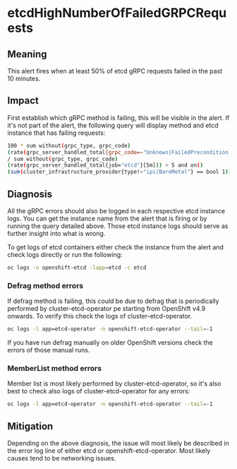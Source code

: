 # etcdHighNumberOfFailedGRPCRequests

## Meaning

This alert fires when at least 50% of etcd gRPC requests failed in the past 10
minutes.

## Impact

First establish which gRPC method is failing, this will be visible in the alert.
If it's not part of the alert, the following query will display method and etcd
instance that has failing requests:

```sh
100 * sum without(grpc_type, grpc_code)
(rate(grpc_server_handled_total{grpc_code=~"Unknown|FailedPrecondition|ResourceExhausted|Internal|Unavailable|DataLoss|DeadlineExceeded",job="etcd"}[5m]))
/ sum without(grpc_type, grpc_code)
(rate(grpc_server_handled_total{job="etcd"}[5m])) > 5 and on()
(sum(cluster_infrastructure_provider{type!~"ipi|BareMetal"} == bool 1))
```

## Diagnosis

All the gRPC errors should also be logged in each respective etcd instance logs.
You can get the instance name from the alert that is firing or by running the
query detailed above. Those etcd instance logs should serve as further insight
into what is wrong.

To get logs of etcd containers either check the instance from the alert and
check logs directly or run the following:

```sh
oc logs -n openshift-etcd -lapp=etcd -c etcd
```

### Defrag method errors

If defrag method is failing, this could be due to defrag that is periodically
performed by cluster-etcd-operator pe starting from OpenShift v4.9 onwards. To
verify this check the logs of cluster-etcd-operator.

```sh
oc logs -l app=etcd-operator -n openshift-etcd-operator --tail=-1
```

If you have run defrag manually on older OpenShift versions check the errors of
those manual runs.

### MemberList method errors

Member list is most likely performed by cluster-etcd-operator, so it's also best
to check also logs of cluster-etcd-operator for any errors:

```sh
oc logs -l app=etcd-operator -n openshift-etcd-operator --tail=-1
```

## Mitigation

Depending on the above diagnosis, the issue will most likely be described in the
error log line of either etcd or openshift-etcd-operator. Most likely causes
tend to be networking issues.
